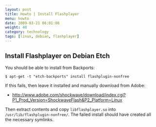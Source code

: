 ```yaml
---
layout: post
title: Howto | Install Flashplayer
menu: howto
date: 2009-03-21 06:01:08
weight: 40
category: technology
tags: [linux, debian, flashplayer]
---
```


## Install Flashplayer on Debian Etch

You should be able to install from Backports:

    $ apt-get -t "etch-backports" install flashplugin-nonfree

If this fails, then leave it installed and manually download from Adobe:

   * http://www.adobe.com/shockwave/download/index.cgi?P1_Prod_Version=ShockwaveFlash&P2_Platform=Linux

Then extract contents and copy `libflashplayer.so` into `/usr/lib/flashplugin-nonfree/`. The failed install should have created all the necessary symlinks.


